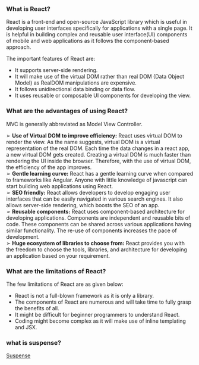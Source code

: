 ### What is React?

React is a front-end and open-source JavaScript library which is useful in developing user interfaces specifically for applications with a single page. It is helpful in building complex and reusable user interface(UI) components of mobile and web applications as it follows the component-based approach.

The important features of React are:

- It supports server-side rendering.
- It will make use of the virtual DOM rather than real DOM (Data Object Model) as RealDOM manipulations are expensive.
- It follows unidirectional data binding or data flow.
- It uses reusable or composable UI components for developing the view.

### What are the advantages of using React?

MVC is generally abbreviated as Model View Controller.

➢ **Use of Virtual DOM to improve efficiency:** React uses virtual DOM to render the view. As the name suggests, virtual DOM is a virtual representation of the real DOM. Each time the data changes in a react app, a new virtual DOM gets created. Creating a virtual DOM is much faster than rendering the UI inside the browser. Therefore, with the use of virtual DOM, the efficiency of the app improves.  
➢ **Gentle learning curve:** React has a gentle learning curve when compared to frameworks like Angular. Anyone with little knowledge of javascript can start building web applications using React.  
➢ **SEO friendly:** React allows developers to develop engaging user interfaces that can be easily navigated in various search engines. It also allows server-side rendering, which boosts the SEO of an app.  
➢ **Reusable components:** React uses component-based architecture for developing applications. Components are independent and reusable bits of code. These components can be shared across various applications having similar functionality. The re-use of components increases the pace of development.  
➢ **Huge ecosystem of libraries to choose from:** React provides you with the freedom to choose the tools, libraries, and architecture for developing an application based on your requirement.

### What are the limitations of React?

The few limitations of React are as given below:

- React is not a full-blown framework as it is only a library.
- The components of React are numerous and will take time to fully grasp the benefits of all.
- It might be difficult for beginner programmers to understand React.
- Coding might become complex as it will make use of inline templating and JSX.



### what is suspense?
[Suspense](https://react.dev/reference/react/Suspense)
